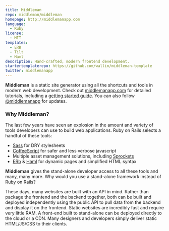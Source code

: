 ```yaml
---
title: Middleman
repo: middleman/middleman
homepage: http://middlemanapp.com
language:
  - Ruby
license:
  - MIT
templates:
  - ERB
  - Tilt
  - Haml
description: Hand-crafted, modern frontend development.
startertemplaterepo: https://github.com/wallin/middleman-template
twitter: middlemanapp
---
```


**Middleman** is a static site generator using all the shortcuts and tools in modern web development. Check out [middlemanapp.com](http://middlemanapp.com/) for detailed tutorials, including a [getting started guide](http://middlemanapp.com/basics/getting-started/). You can also follow [@middlemanapp](https://twitter.com/middlemanapp) for updates.

### Why Middleman?

The last few years have seen an explosion in the amount and variety of tools developers can use to build web applications. Ruby on Rails selects a handful of these tools:

- [Sass](http://sass-lang.com/) for DRY stylesheets
- [CoffeeScript](http://coffeescript.org/) for safer and less verbose javascript
- Multiple asset management solutions, including [Sprockets](https://github.com/sstephenson/sprockets)
- [ERb](http://ruby-doc.org/stdlib-2.0.0/libdoc/erb/rdoc/ERB.html) & [Haml](http://haml.info/) for dynamic pages and simplified HTML syntax

**Middleman** gives the stand-alone developer access to all these tools and many, many more. Why would you use a stand-alone framework instead of Ruby on Rails?

These days, many websites are built with an API in mind. Rather than package the frontend and the backend together, both can be built and deployed independently using the public API to pull data from the backend and display it on the frontend. Static websites are incredibly fast and require very little RAM. A front-end built to stand-alone can be deployed directly to the cloud or a CDN. Many designers and developers simply deliver static HTML/JS/CSS to their clients.
